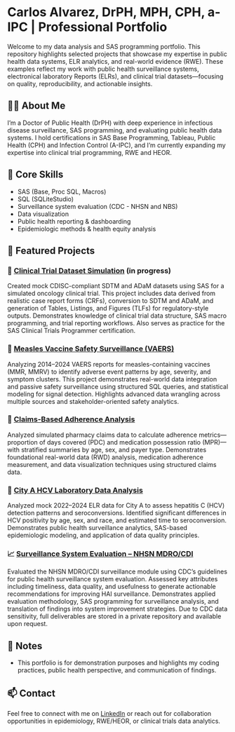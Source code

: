 # Carlos Alvarez, DrPH, MPH, CPH, a-IPC | Professional Portfolio

Welcome to my data analysis and SAS programming portfolio. This repository highlights selected projects that showcase my expertise in public health data systems, ELR analytics, and real-world evidence (RWE). These examples reflect my work with public health surveillance systems, electronical laboratory Reports (ELRs), and clinical trial datasets—focusing on quality, reproducibility, and actionable insights.

## 👨‍🔬 About Me

I’m a Doctor of Public Health (DrPH) with deep experience in infectious disease surveillance, SAS programming, and evaluating public health data systems. I hold certifications in SAS Base Programming, Tableau, Public Health (CPH) and Infection Control (A-IPC), and I’m currently expanding my expertise into clinical trial programming, RWE and HEOR.

## 🧰 Core Skills

- SAS (Base, Proc SQL, Macros)
- SQL (SQLiteStudio)
- Surveillance system evaluation (CDC - NHSN and NBS)
- Data visualization
- Public health reporting & dashboarding
- Epidemiologic methods & health equity analysis

## 📁 Featured Projects

### 🔬 [Clinical Trial Dataset Simulation](./ClinicalTrialProject) (in progress)
Created mock CDISC-compliant SDTM and ADaM datasets using SAS for a simulated oncology clinical trial. This project includes data derived from realistic case report forms (CRFs), conversion to SDTM and ADaM, and generation of Tables, Listings, and Figures (TLFs) for regulatory-style outputs. Demonstrates knowledge of clinical trial data structure, SAS macro programming, and trial reporting workflows. Also serves as practice for the SAS Clinical Trials Programmer certification. 

### 🧪 [Measles Vaccine Safety Surveillance (VAERS)](./VAERS_Measles_AE_Project)  
Analyzing 2014–2024 VAERS reports for measles-containing vaccines (MMR, MMRV) to identify adverse event patterns by age, severity, and symptom clusters. This project demonstrates real-world data integration and passive safety surveillance using structured SQL queries, and statistical modeling for signal detection. Highlights advanced data wrangling across multiple sources and stakeholder-oriented safety analytics.

### 💊 [Claims-Based Adherence Analysis](./ClaimsAnalysis)
Analyzed simulated pharmacy claims data to calculate adherence metrics—proportion of days covered (PDC) and medication possession ratio (MPR)—with stratified summaries by age, sex, and payer type. Demonstrates foundational real-world data (RWD) analysis, medication adherence measurement, and data visualization techniques using structured claims data.

### 🧪 [City A HCV Laboratory Data Analysis](./HCV_ELR_Project)  
Analyzed mock 2022–2024 ELR data for City A to assess hepatitis C (HCV) detection patterns and seroconversions. Identified significant differences in HCV positivity by age, sex, and race, and estimated time to seroconversion. Demonstrates public health surveillance analytics, SAS-based epidemiologic modeling, and application of data quality principles.

### 📈 [Surveillance System Evaluation – NHSN MDRO/CDI](./SurveillanceSystemEvaluation)  
Evaluated the NHSN MDRO/CDI surveillance module using CDC’s guidelines for public health surveillance system evaluation. Assessed key attributes including timeliness, data quality, and usefulness to generate actionable recommendations for improving HAI surveillance. Demonstrates applied evaluation methodology, SAS programming for surveillance analysis, and translation of findings into system improvement strategies. Due to CDC data sensitivity, full deliverables are stored in a private repository and available upon request.




## 📎 Notes

- This portfolio is for demonstration purposes and highlights my coding practices, public health perspective, and communication of findings.

## 📫 Contact

Feel free to connect with me on [LinkedIn](https://www.linkedin.com/cralvarezhdz) or reach out for collaboration opportunities in epidemiology, RWE/HEOR, or clinical trials data analytics.
